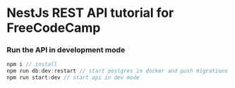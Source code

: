 # NestJs REST API tutorial for FreeCodeCamp


### Run the API in development mode
```javascript
npm i // install
npm run db:dev:restart // start postgres in docker and push migrations
npm run start:dev // start api in dev mode
```
